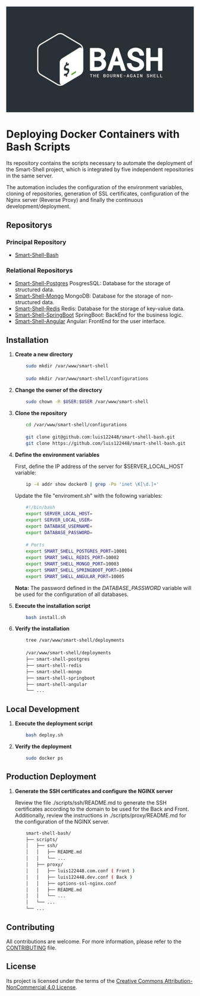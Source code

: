 ![Logo del Projecto](./resources/logo.png)

# Deploying Docker Containers with Bash Scripts

Its repository contains the scripts necessary to automate the deployment of the Smart-Shell project, which is integrated by five independent repositories in the same server.

The automation includes the configuration of the environment variables, cloning of repositories, generation of SSL certificates, configuration of the Nginx server (Reverse Proxy) and finally the continuous development/deployment.
  
## Repositorys

### Principal Repository
- [Smart-Shell-Bash](https://github.com/luis122448/smart-shell-bash)

### Relational Repositorys

- [Smart-Shell-Postgres](https://github.com/luis122448/smart-shell-postgres)
PosgresSQL: Database for the storage of structured data.
- [Smart-Shell-Mongo](https://github.com/luis122448/smart-shell-mongo)
MongoDB: Database for the storage of non-structured data.
- [Smart-Shell-Redis](https://github.com/luis122448/smart-shell-redis)
Redis: Database for the storage of key-value data.
- [Smart-Shell-SpringBoot](https://github.com/luis122448/smart-shell-springboot)
SpringBoot: BackEnd for the business logic.
- [Smart-Shell-Angular](https://github.com/luis122448/smart-shell-angular)
Angular: FrontEnd for the user interface.

## Installation

1. **Create a new directory**

    ```bash
        sudo mkdir /var/www/smart-shell

        sudo mkdir /var/www/smart-shell/configurations
    ```

2. **Change the owner of the directory**
   
    ```bash
        sudo chown -R $USER:$USER /var/www/smart-shell
    ```

3. **Clone the repository**
   
    ```bash
        cd /var/www/smart-shell/configurations

        git clone git@github.com:luis122448/smart-shell-bash.git
        git clone https://github.com/luis122448/smart-shell-bash.git
    ```

4. **Define the environment variables**
    
    First, define the IP address of the server for $SERVER_LOCAL_HOST variable:
    
    ```bash
        ip -4 addr show docker0 | grep -Po 'inet \K[\d.]+' 
    ```

    Update the file "enviroment.sh" with the following variables:

    ```bash
        #!/bin/bash
        export SERVER_LOCAL_HOST=
        export SERVER_LOCAL_USER=
        export DATABASE_USERNAME=
        export DATABASE_PASSWORD=

        # Ports
        export SMART_SHELL_POSTGRES_PORT=10001
        export SMART_SHELL_REDIS_PORT=10002
        export SMART_SHELL_MONGO_PORT=10003
        export SMART_SHELL_SPRINGBOOT_PORT=10004
        export SMART_SHELL_ANGULAR_PORT=10005
    ```

    **Nota:** The password defined in the *DATABASE_PASSWORD* variable will be used for the configuration of all databases.

5. **Execute the installation script**
    
    ```bash
        bash install.sh
    ```

6. **Verify the installation**
    
    ```bash
        tree /var/www/smart-shell/deployments

        /var/www/smart-shell/deployments
        ├── smart-shell-postgres
        ├── smart-shell-redis
        ├── smart-shell-mongo
        ├── smart-shell-springboot
        ├── smart-shell-angular
        └── ...
    ```

## Local Development

1. **Execute the deployment script**
    
    ```bash
        bash deploy.sh
    ```

2. **Verify the deployment**
    
    ```bash
        sudo docker ps
    ```

## Production Deployment

1. **Generate the SSH certificates and configure the NGINX server**

    Review the file ./scripts/ssh/README.md to generate the SSH certificates according to the domain to be used for the Back and Front.
    Additionally, review the instructions in ./scripts/proxy/README.md for the configuration of the NGINX server.

    ```bash
        smart-shell-bash/
        ├── scripts/
        │   ├── ssh/
        │   │   ├── README.md
        │   │   └── ...
        │   ├── proxy/
        │   │   ├── luis122448.com.conf ( Front )
        │   │   ├── luis122448.dev.conf ( Back )
        │   │   ├── options-ssl-nginx.conf
        │   │   ├── README.md
        │   │   └── ...
        │   └── ...
        └── ...
    ```

## Contributing

All contributions are welcome. For more information, please refer to the [CONTRIBUTING](./CONTRIBUTING.md) file.

## License

Its project is licensed under the terms of the [Creative Commons Attribution-NonCommercial 4.0 License](./LICENSE).